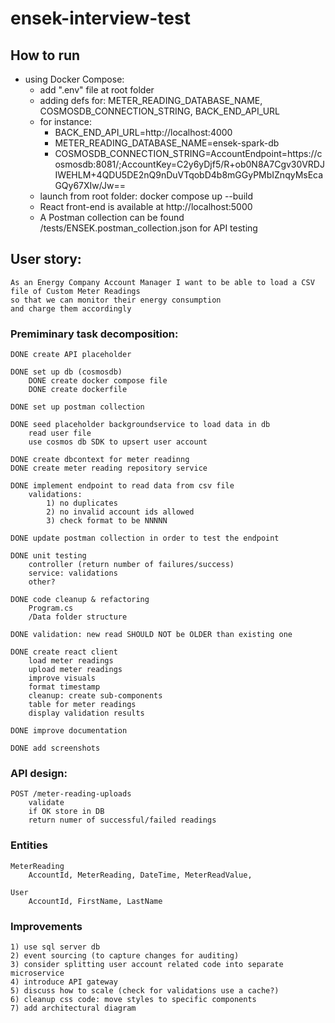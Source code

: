 # ensek-interview-test

## How to run
- using Docker Compose:
	- add ".env" file at root folder
	- adding defs for: METER_READING_DATABASE_NAME, COSMOSDB_CONNECTION_STRING, BACK_END_API_URL
	- for instance: 
		- BACK_END_API_URL=http://localhost:4000
		- METER_READING_DATABASE_NAME=ensek-spark-db
		- COSMOSDB_CONNECTION_STRING=AccountEndpoint=https://cosmosdb:8081/;AccountKey=C2y6yDjf5/R+ob0N8A7Cgv30VRDJIWEHLM+4QDU5DE2nQ9nDuVTqobD4b8mGGyPMbIZnqyMsEcaGQy67XIw/Jw==
	- launch from root folder: docker compose up --build
	- React front-end is available at http://localhost:5000
	- A Postman collection can be found /tests/ENSEK.postman_collection.json for API testing

## User story:
	
	As an Energy Company Account Manager I want to be able to load a CSV file of Custom Meter Readings
	so that we can monitor their energy consumption
	and charge them accordingly
	
### Premiminary task decomposition:
		
	DONE create API placeholder
	
	DONE set up db (cosmosdb)
		DONE create docker compose file
		DONE create dockerfile

	DONE set up postman collection

	DONE seed placeholder backgroundservice to load data in db
		read user file
		use cosmos db SDK to upsert user account
	
	DONE create dbcontext for meter readinng
	DONE create meter reading repository service

	DONE implement endpoint to read data from csv file
		validations: 
			1) no duplicates
			2) no invalid account ids allowed
			3) check format to be NNNNN

	DONE update postman collection in order to test the endpoint

	DONE unit testing
		controller (return number of failures/success)
		service: validations
		other?

	DONE code cleanup & refactoring
		Program.cs
		/Data folder structure

	DONE validation: new read SHOULD NOT be OLDER than existing one

	DONE create react client
		load meter readings
		upload meter readings
		improve visuals
		format timestamp
		cleanup: create sub-components
		table for meter readings
		display validation results

	DONE improve documentation
	
	DONE add screenshots
	
### API design:
	
	POST /meter-reading-uploads
		validate
		if OK store in DB
		return numer of successful/failed readings
	
### Entities
	
	MeterReading 
		AccountId, MeterReading, DateTime, MeterReadValue,

	User
		AccountId, FirstName, LastName
	
### Improvements
	1) use sql server db
	2) event sourcing (to capture changes for auditing)
	3) consider splitting user account related code into separate microservice
	4) introduce API gateway
	5) discuss how to scale (check for validations use a cache?)
	6) cleanup css code: move styles to specific components	
	7) add architectural diagram
	